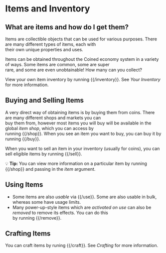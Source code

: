 # Items and Inventory

## What are items and how do I get them?

Items are collectible objects that can be used for various purposes. There are many different types of items, each with \
their own unique properties and uses.

Items can be obtained throughout the Coined economy system in a variety of ways. Some items are common, some are super \
rare, and some are even unobtainable! How many can you collect?

View your own item inventory by running {{/inventory}}. See *Your Inventory* for more information.

## Buying and Selling Items

A very direct way of obtaining items is by buying them from coins. There are many different shops and markets you can \
buy them from, however most items you will buy will be available in the global *item shop*, which you can access by \
running {{/shop}}. When you see an item you want to buy, you can buy it by running {{/buy}}.

When you want to sell an item in your inventory (usually for coins), you can sell eligible items by running {{/sell}}.

💡 **Tip:** You can view more information on a particular item by running {{/shop}} and passing in the *item* argument.

## Using Items

- Some items are also *usable* via {{/use}}. Some are also usable in bulk, whereas some have usage limits.
- Many power-up-style items which are *activated on use* can also be *removed* to remove its effects. You can do this \
by running {{/remove}}.

## Crafting Items

You can craft items by runing {{/craft}}. See *Crafting* for more information.